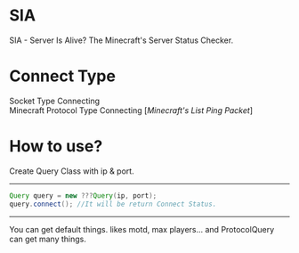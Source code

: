 # SIA
SIA - Server Is Alive? The Minecraft's Server Status Checker.
# Connect Type
Socket Type Connecting<br>
Minecraft Protocol Type Connecting [_Minecraft's List Ping Packet_]
# How to use?
Create Query Class with ip & port.
***
```java
Query query = new ???Query(ip, port);
query.connect(); //It will be return Connect Status.
```
***
You can get default things.
likes motd, max players...
and ProtocolQuery can get many things.

